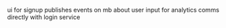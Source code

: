 ui for signup
publishes events on mb about user input for analytics
comms directly with login service